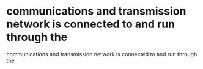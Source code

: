 # communications and transmission network is connected to and run through the

communications and transmission network is connected to and run through the